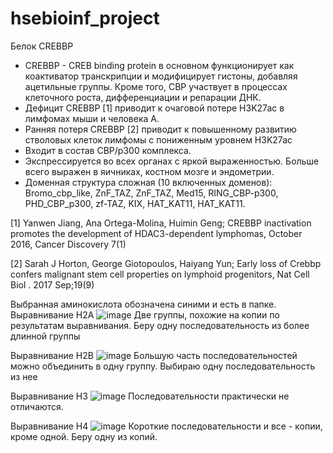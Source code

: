 # hsebioinf_project
Белок CREBBP
- CREBBP - CREB binding protein в основном функционирует как коактиватор транскрипции и модифицирует гистоны, добавляя ацетильные группы. Кроме того, CBP участвует в процессах клеточного роста, дифференциации и репарации ДНК. 
- Дефицит CREBBP [1] приводит к очаговой потере H3K27ac в лимфомах мыши и человека A.
- Ранняя потеря CREBBP [2] приводит к повышенному развитию стволовых клеток лимфомы с пониженным уровнем H3K27ac
- Входит в состав CBP/p300 комплекса.
- Экспрессируется во всех органах с яркой выраженностью. Больше всего выражен в яичниках, костном мозге и эндометрии.
- Доменная структура сложная (10 включенных доменов): Bromo_cbp_like, ZnF_TAZ, ZnF_TAZ, Med15, RING_CBP-p300, PHD_CBP_p300, zf-TAZ, KIX, HAT_KAT11, HAT_KAT11.

[1] Yanwen Jiang, Ana Ortega-Molina, Huimin Geng; CREBBP inactivation promotes the development of HDAC3-dependent lymphomas, October 2016, Cancer Discovery 7(1)

[2] Sarah J Horton, George Giotopoulos, Haiyang Yun; Early loss of Crebbp confers malignant stem cell properties on lymphoid progenitors, Nat Cell Biol . 2017 Sep;19(9)

Выбранная аминокислота обозначена синими и есть в папке.
Выравнивание H2A
![image](https://github.com/ShamVooDoo/hsebioinf_project/assets/1662453/7b0d3cdb-2fc8-4913-a33e-08ec1a275ecb)
Две группы, похожие на копии по результатам выравнивания. Беру одну последовательность из более длинной группы

Выравнивание H2B
![image](https://github.com/ShamVooDoo/hsebioinf_project/assets/1662453/1664a152-0299-41da-803b-a58e8732dae0)
Большую часть последовательностей можно объединить в одну группу. Выбираю одну последовательность из нее

Выравнивание H3
![image](https://github.com/ShamVooDoo/hsebioinf_project/assets/1662453/9a36bda6-f106-4401-a52f-701c43aa2fde)
Последовательности практически не отличаются.

Выравнивание H4
![image](https://github.com/ShamVooDoo/hsebioinf_project/assets/1662453/f3a2bf2d-b6f5-484d-962a-4b43e4a404f2)
Короткие последовательности и все - копии, кроме одной. Беру одну из копий.
